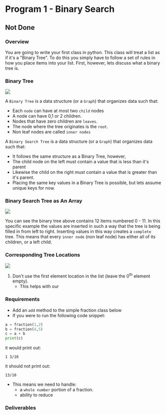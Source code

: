 
# Program 1 - Binary Search

## Not Done

### Overview

You are going to write your first class in python. This class will treat a list as if it's a "Binary Tree". 
To do this you simply have to follow a set of rules in how you place items into your list. First, however,
lets discuss what a binary tree is. 

### Binary Tree

![](http://cramster-image.s3.amazonaws.com/definitions/computerscience-5-img-1.png)

A `Binary Tree` is a data structure (or a `Graph`) that organizes data such that:
- Each `node` can have at most two `child` nodes 
- A node can have 0,1 or 2 children. 
- Nodes that have zero children are `leaves`. 
- The node where the tree originates is the `root`. 
- Non leaf nodes are called `inner nodes`

A `Binary Search Tree` is a data structure (or a `Graph`) that organizes data such that:

- It follows the same structure as a Binary Tree, however,
- The child node on the left must contain a value that is less than it's parent 
- Likewise the child on the right must contain a value that is greater than it's parent. 
- Placing the same key values in a Binary Tree is possible, but lets assume unique keys for now.

### Binary Search Tree as An Array

![](https://s3.amazonaws.com/f.cl.ly/items/3m020U1u1f0s2j1t3f3A/binary_tree.png)

You can see the binary tree above contains 12 items numbered 0 - 11. In this specific example the values are inserted in such a way that the tree is being filled in from left to right. Inserting values in this way creates a `complete` tree. This means that every `inner node` (non leaf node) has either all of its children, or a left child. 

### Corresponding Tree Locations
![](https://s3.amazonaws.com/f.cl.ly/items/3l1f1s0q07343t2J1W01/binary_tree_table.png)

1. Don't use the first element location in the list (leave the 0<sup>th</sup> element empty).
    - This helps with our 

### Requirements
- Add an `add` method to the simple fraction class below
- If you were to run the following code snippet:

```python
a = fraction(1,2)
b = fraction(4,5)
c = a + b
print(c)
```
it would print out:
```
1 3/10
```
it should not print out:

```
13/10
```

- This means we need to handle:
    - a `whole number` portion of a fraction.
    - ability to reduce 

### Deliverables
